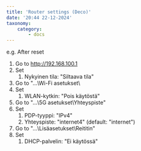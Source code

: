 ```yaml
---
title: 'Router settings (Deco)'
date: '20:44 22-12-2024'
taxonomy:
    category:
        - docs
---
```


e.g. After reset

1. Go to http://192.168.100.1
2. Set
    1. Nykyinen tila: "Siltaava tila"
4. Go to "...\Wi-Fi asetukset\
5. Set
    1. WLAN-kytkin: "Pois käytöstä"
7. Go to "...\5G asetukset\Yhteyspiste"
8. Set
   1. PDP-tyyppi: "IPv4"
   2. Yhteyspiste: "internet4" (default: "internet")
9. Go to "...\Lisäasetukset\Reititin"
10. Set
    1. DHCP-palvelin: "Ei käytössä"